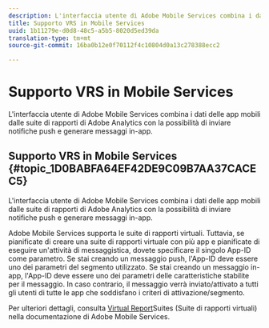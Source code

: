 ```yaml
---
description: L'interfaccia utente di Adobe Mobile Services combina i dati delle app mobili dalle suite di rapporti di Adobe Analytics con la possibilità di inviare notifiche push e generare messaggi in-app.
title: Supporto VRS in Mobile Services
uuid: 1b11279e-d0d8-48c5-a5b5-8020d5ed39da
translation-type: tm+mt
source-git-commit: 16ba0b12e0f70112f4c10804d0a13c278388ecc2

---
```



# Supporto VRS in Mobile Services

L'interfaccia utente di Adobe Mobile Services combina i dati delle app mobili dalle suite di rapporti di Adobe Analytics con la possibilità di inviare notifiche push e generare messaggi in-app.

## Supporto VRS in Mobile Services {#topic_1D0BABFA64EF42DE9C09B7AA37CACEC5}

L'interfaccia utente di Adobe Mobile Services combina i dati delle app mobili dalle suite di rapporti di Adobe Analytics con la possibilità di inviare notifiche push e generare messaggi in-app.

Adobe Mobile Services supporta le suite di rapporti virtuali. Tuttavia, se pianificate di creare una suite di rapporti virtuale con più app e pianificate di eseguire un'attività di messaggistica, dovete specificare il singolo App-ID come parametro. Se stai creando un messaggio push, l'App-ID deve essere uno dei parametri del segmento utilizzato. Se stai creando un messaggio in-app, l'App-ID deve essere uno dei parametri delle caratteristiche stabilite per il messaggio. In caso contrario, il messaggio verrà inviato/attivato a tutti gli utenti di tutte le app che soddisfano i criteri di attivazione/segmento.

Per ulteriori dettagli, consulta [Virtual Report](https://marketing.adobe.com/resources/help/en_US/mobile/c_mob_vrs.html)Suites (Suite di rapporti virtuali) nella documentazione di Adobe Mobile Services.
